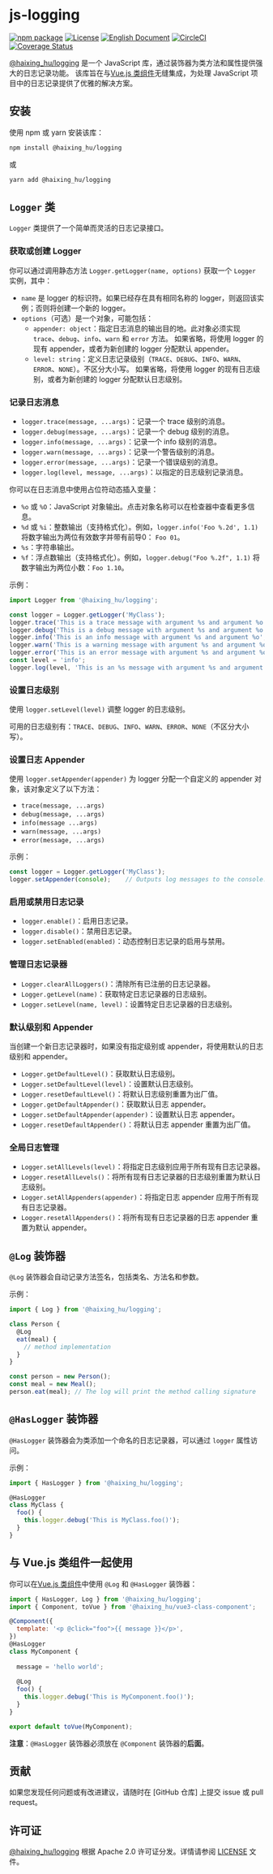 # js-logging

[![npm package](https://img.shields.io/npm/v/@haixing_hu/logging.svg)](https://npmjs.com/package/@haixing_hu/logging)
[![License](https://img.shields.io/badge/License-Apache-blue.svg)](https://www.apache.org/licenses/LICENSE-2.0)
[![English Document](https://img.shields.io/badge/Document-English-blue.svg)](README.md)
[![CircleCI](https://dl.circleci.com/status-badge/img/gh/Haixing-Hu/js-logging/tree/master.svg?style=shield)](https://dl.circleci.com/status-badge/redirect/gh/Haixing-Hu/js-logging/tree/master)
[![Coverage Status](https://coveralls.io/repos/github/Haixing-Hu/js-logging/badge.svg?branch=master)](https://coveralls.io/github/Haixing-Hu/js-logging?branch=master)

[@haixing_hu/logging] 是一个 JavaScript 库，通过装饰器为类方法和属性提供强大的日志记录功能。
该库旨在与[Vue.js 类组件]无缝集成，为处理 JavaScript 项目中的日志记录提供了优雅的解决方案。

## 安装

使用 npm 或 yarn 安装该库：
```sh
npm install @haixing_hu/logging
```
或
```sh
yarn add @haixing_hu/logging
```

## `Logger` 类

`Logger` 类提供了一个简单而灵活的日志记录接口。

### 获取或创建 Logger

你可以通过调用静态方法 `Logger.getLogger(name, options)` 获取一个 `Logger` 实例，其中：
- `name` 是 logger 的标识符。如果已经存在具有相同名称的 logger，则返回该实例；否则将创建一个新的 logger。
- `options`（可选）是一个对象，可能包括：
    - `appender: object`：指定日志消息的输出目的地。此对象必须实现 `trace`、`debug`、`info`、`warn` 和 `error` 方法。
      如果省略，将使用 logger 的现有 appender，或者为新创建的 logger 分配默认 appender。
    - `level: string`：定义日志记录级别（`TRACE`、`DEBUG`、`INFO`、`WARN`、`ERROR`、`NONE`）。不区分大小写。
      如果省略，将使用 logger 的现有日志级别，或者为新创建的 logger 分配默认日志级别。

### 记录日志消息

- `logger.trace(message, ...args)`：记录一个 trace 级别的消息。
- `logger.debug(message, ...args)`：记录一个 debug 级别的消息。
- `logger.info(message, ...args)`：记录一个 info 级别的消息。
- `logger.warn(message, ...args)`：记录一个警告级别的消息。
- `logger.error(message, ...args)`：记录一个错误级别的消息。
- `logger.log(level, message, ...args)`：以指定的日志级别记录消息。

你可以在日志消息中使用占位符动态插入变量：

- `%o` 或 `%O`：JavaScript 对象输出。点击对象名称可以在检查器中查看更多信息。
- `%d` 或 `%i`：整数输出（支持格式化）。例如，`logger.info('Foo %.2d', 1.1)` 将数字输出为两位有效数字并带有前导0：
  `Foo 01`。
- `%s`：字符串输出。
- `%f`：浮点数输出（支持格式化）。例如，`logger.debug("Foo %.2f", 1.1)` 将数字输出为两位小数：`Foo 1.10`。

示例：

```javascript
import Logger from '@haixing_hu/logging';

const logger = Logger.getLogger('MyClass');
logger.trace('This is a trace message with argument %s and argument %o', 'foo', { bar: 'baz' });
logger.debug('This is a debug message with argument %s and argument %o', 'foo', { bar: 'baz' });
logger.info('This is an info message with argument %s and argument %o', 'foo', { bar: 'baz' });
logger.warn('This is a warning message with argument %s and argument %o', 'foo', { bar: 'baz' });
logger.error('This is an error message with argument %s and argument %o', 'foo', { bar: 'baz' });
const level = 'info';
logger.log(level, 'This is an %s message with argument %s and argument %o', level, 'foo', { bar: 'baz' });
```

### 设置日志级别

使用 `logger.setLevel(level)` 调整 logger 的日志级别。

可用的日志级别有：`TRACE`、`DEBUG`、`INFO`、`WARN`、`ERROR`、`NONE`（不区分大小写）。

### 设置日志 Appender

使用 `logger.setAppender(appender)` 为 logger 分配一个自定义的 appender 对象，该对象定义了以下方法：
- `trace(message, ...args)`
- `debug(message, ...args)`
- `info(message ...args)`
- `warn(message, ...args)`
- `error(message, ...args)`

示例：

```javascript
const logger = Logger.getLogger('MyClass');
logger.setAppender(console);    // Outputs log messages to the console.
```

### 启用或禁用日志记录

- `logger.enable()`：启用日志记录。
- `logger.disable()`：禁用日志记录。
- `logger.setEnabled(enabled)`：动态控制日志记录的启用与禁用。

### 管理日志记录器

- `Logger.clearAllLoggers()`：清除所有已注册的日志记录器。
- `Logger.getLevel(name)`：获取特定日志记录器的日志级别。
- `Logger.setLevel(name, level)`：设置特定日志记录器的日志级别。

### 默认级别和 Appender

当创建一个新日志记录器时，如果没有指定级别或 appender，将使用默认的日志级别和 appender。

- `Logger.getDefaultLevel()`：获取默认日志级别。
- `Logger.setDefaultLevel(level)`：设置默认日志级别。
- `Logger.resetDefaultLevel()`：将默认日志级别重置为出厂值。
- `Logger.getDefaultAppender()`：获取默认日志 appender。
- `Logger.setDefaultAppender(appender)`：设置默认日志 appender。
- `Logger.resetDefaultAppender()`：将默认日志 appender 重置为出厂值。

### 全局日志管理

- `Logger.setAllLevels(level)`：将指定日志级别应用于所有现有日志记录器。
- `Logger.resetAllLevels()`：将所有现有日志记录器的日志级别重置为默认日志级别。
- `Logger.setAllAppenders(appender)`：将指定日志 appender 应用于所有现有日志记录器。
- `Logger.resetAllAppenders()`：将所有现有日志记录器的日志 appender 重置为默认 appender。

## `@Log` 装饰器

`@Log` 装饰器会自动记录方法签名，包括类名、方法名和参数。

示例：

```javascript
import { Log } from '@haixing_hu/logging';

class Person {
  @Log
  eat(meal) {
    // method implementation
  }
}

const person = new Person();
const meal = new Meal();
person.eat(meal); // The log will print the method calling signature
```

## `@HasLogger` 装饰器

`@HasLogger` 装饰器会为类添加一个命名的日志记录器，可以通过 `logger` 属性访问。

示例：

```javascript
import { HasLogger } from '@haixing_hu/logging';

@HasLogger
class MyClass {
  foo() {
    this.logger.debug('This is MyClass.foo()');
  }
}
```

## 与 Vue.js 类组件一起使用

你可以在[Vue.js 类组件]中使用 `@Log` 和 `@HasLogger` 装饰器：

```javascript
import { HasLogger, Log } from '@haixing_hu/logging';
import { Component, toVue } from '@haixing_hu/vue3-class-component';

@Component({
  template: '<p @click="foo">{{ message }}</p>',
})
@HasLogger
class MyComponent {
  
  message = 'hello world';
  
  @Log
  foo() {
    this.logger.debug('This is MyComponent.foo()');
  }
}

export default toVue(MyComponent);
```

**注意**：`@HasLogger` 装饰器必须放在 `@Component` 装饰器的**后面**。

## <span id="contributing">贡献</span>

如果您发现任何问题或有改进建议，请随时在 [GitHub 仓库] 上提交 issue 或 pull request。

## <span id="license">许可证</span>

[@haixing_hu/logging] 根据 Apache 2.0 许可证分发。详情请参阅 [LICENSE](LICENSE) 文件。

[@haixing_hu/logging]: https://npmjs.com/package/@haixing_hu/logging
[Vue.js 类组件]: https://github.com/Haixing-Hu/vue3-class-component/
[GitHub repository]: https://github.com/Haixing-Hu/js-logging

